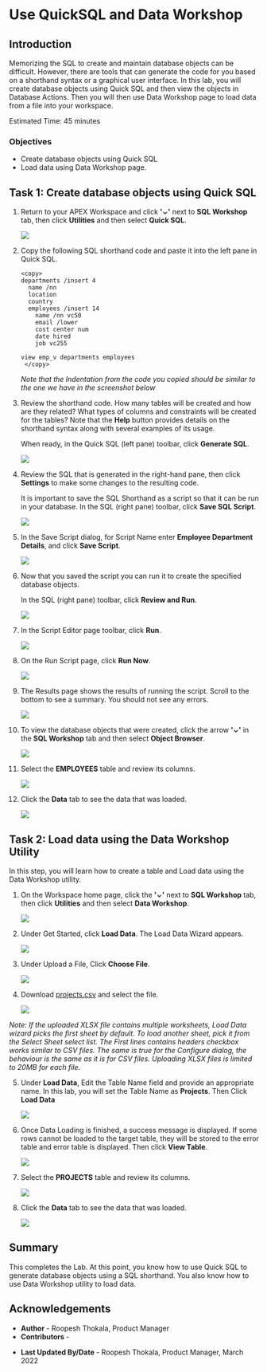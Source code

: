 # Use QuickSQL and Data Workshop

## Introduction

Memorizing the SQL to create and maintain database objects can be difficult. However, there are tools that can generate the code for you based on a shorthand syntax or a graphical user interface. In this lab, you will create database objects using Quick SQL and then view the objects in Database Actions. Then you will then use Data Workshop page to load data from a file into your workspace.

Estimated Time: 45 minutes

### Objectives

- Create database objects using Quick SQL
- Load data using Data Workshop page.


## Task 1: Create database objects using Quick SQL

1. Return to your APEX Workspace and click **'⌄'** next to **SQL Workshop** tab, then click **Utilities** and then select **Quick SQL**.

   ![](images4/navigate-to-quicksql1.png " ")

2. Copy the following SQL shorthand code and paste it into the left pane in Quick SQL.

    ```
    <copy>
    departments /insert 4
      name /nn
      location
      country
      employees /insert 14
        name /nn vc50
        email /lower
        cost center num
        date hired
        job vc255

    view emp_v departments employees
     </copy>
    ```
    *Note that the Indentation from the code you copied should be similar to the one we have in the screenshot below*
3. Review the shorthand code. How many tables will be created and how are they related? What types of columns and constraints will be created for the tables? Note that the **Help** button provides details on the shorthand syntax along with several examples of its usage.

    When ready, in the Quick SQL (left pane) toolbar, click **Generate SQL**.

   ![](./images4/generate-sql1.png " ")

4. Review the SQL that is generated in the right-hand pane, then click **Settings** to make some changes to the resulting code.

   It is important to save the SQL Shorthand as a script so that it can be run in your database.
   In the SQL (right pane) toolbar, click **Save SQL Script**.  

   ![](images4/generated-sql1.png " ")

5. In the Save Script dialog, for Script Name enter **Employee Department Details**, and click **Save Script**.

    ![](images4/save-sql-scripts1.png " ")

6. Now that you saved the script you can run it to create the specified database objects.

    In the SQL (right pane) toolbar, click **Review and Run**.

    ![](images4/review-and-run1.png " ")

7.  In the Script Editor page toolbar, click **Run**.

    ![](images4/running-scripts1.png " ")

8. On the Run Script page, click **Run Now**.

    ![](images4/run-now1.png " ")

9. The Results page shows the results of running the script. Scroll to the bottom to see a summary. You should not see any errors.

    ![](images4/results.png " ")

10. To view the database objects that were created, click the arrow  **'⌄'** in the **SQL Workshop** tab and then select **Object Browser**.

    ![](images4/navigate-to-object-browser1.png " ")

11. Select the **EMPLOYEES** table and review its columns.

    ![](images4/select-departments-table.png " ")

12. Click the **Data** tab to see the data that was loaded.

    ![](images4/view-departments-table-data1.png " ")

## Task 2: Load data using the Data Workshop Utility

In this step, you will learn how to create a table and Load data using the Data Workshop utility.

1. On the Workspace home page, click the **'⌄'** next to **SQL Workshop** tab, then click **Utilities** and then select **Data Workshop**.

   ![](images4/navigate-to-data-workshop1.png " ")

2. Under Get Started, click **Load Data**. The Load Data Wizard appears.

   ![](images4/click-data-load1.png " ")

3. Under Upload a File, Click **Choose File**.

   ![](images4/choose-file-to-load1.png " ")

4. Download [projects.csv](projects.csv) and select the file.

   ![](images4/select-appropriate-file1.png " ")

  *Note: If the uploaded XLSX file contains multiple worksheets, Load Data wizard picks the first sheet by default. To load another sheet, pick it from the Select Sheet select list. The First lines contains headers checkbox works similar to CSV files. The same is true for the Configure dialog, the behaviour is the same as it is for CSV files. Uploading XLSX files is limited to 20MB for each file.*

5. Under **Load Data**, Edit the Table Name field and provide an appropriate name. In this lab, you will set the Table Name as **Projects**. Then Click **Load Data**

   ![](images4/load-data1.png " ")

6. Once Data Loading is finished, a success message is displayed. If some rows cannot be loaded to the target table, they will be stored to the error table and error table is displayed. Then click **View Table**.

   ![](images4/data-loaded-successfully.png " ")

7. Select the **PROJECTS** table and review its columns.

    ![](images4/navigate-to-table1.png " ")

8. Click the **Data** tab to see the data that was loaded.

    ![](images4/view-projects-table-data1.png " ")

## Summary

This completes the Lab. At this point, you know how to use Quick SQL to generate database objects using a SQL shorthand. You also know how to use Data Workshop utility to load data.

## Acknowledgements
* **Author** - Roopesh Thokala, Product Manager
* **Contributors** -
- **Last Updated By/Date** - Roopesh Thokala, Product Manager, March 2022
